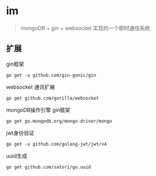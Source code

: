 # im
> mongoDB + gin + websocket 实现的一个即时通信系统

## 扩展
gin框架
```shell
go get -u github.com/gin-gonic/gin
```
websocket 通讯扩展
```shell
go get github.com/gorilla/websocket
```
mongoDB操作引擎
gin框架
```shell
go get go.mongodb.org/mongo-driver/mongo
```
jwt身份验证
```shell
go get -u github.com/golang-jwt/jwt/v4
```
uuid生成
```shell
go get github.com/satori/go.uuid
```